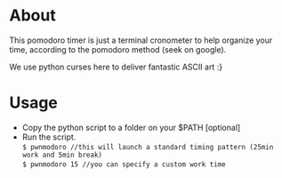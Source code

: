 About
=====

<p> This pomodoro timer is just a terminal cronometer to help organize your time, according to the pomodoro method (seek on google).</p>
<p> We use python curses here to deliver fantastic ASCII art :} </p>


Usage
=====

 - Copy the python script to a folder on your $PATH [optional]
 - Run the script.<br>
 ` $ pwnmodoro //this will launch a standard timing pattern (25min work and 5min break) `<br>
 ` $ pwnmodoro 15 //you can specify a custom work time `
